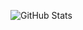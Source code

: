 ![GitHub Stats](https://github-readme-stats.vercel.app/api?username=AkilBariya7962&show_icons=true&theme=default)

